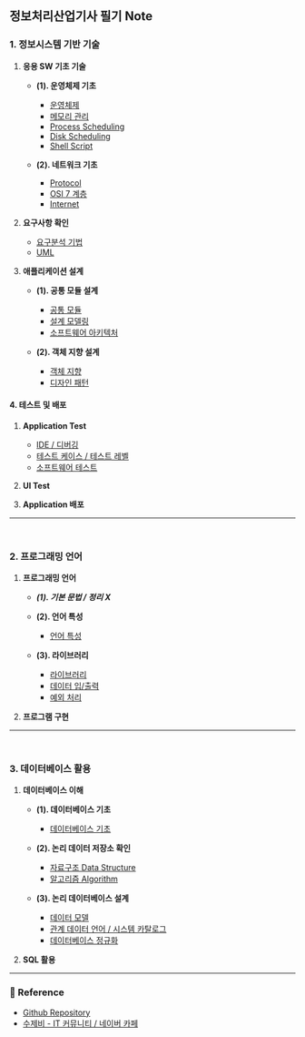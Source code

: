 ## 정보처리산업기사 필기 Note

### 1. 정보시스템 기반 기술

1. **응용 SW 기초 기술**
    - **(1). 운영체제 기초**
        - [운영체제](/Part1_CS/Title1_CS_Basic/Sub1_OS/1_운영체제.md)
        - [메모리 관리](/Part1_CS/Title1_CS_Basic/Sub1_OS/2_메모리_관리.md)
        - [Process Scheduling](/Part1_CS/Title1_CS_Basic/Sub1_OS/3_Process_Scheduling.md)
        - [Disk Scheduling](/Part1_CS/Title1_CS_Basic/Sub1_OS/4_Disk_Scheduling.md)
        - [Shell Script](/Part1_CS/Title1_CS_Basic/Sub1_OS/5_Shell%20Script.md)

    - **(2). 네트워크 기초**
        - [Protocol](/Part1_CS/Title1_CS_Basic/Sub2_Network/Protocol.md)
        - [OSI 7 계층](/Part1_CS/Title1_CS_Basic/Sub2_Network/OSI_7_Layer.md)
        - [Internet](/Part1_CS/Title1_CS_Basic/Sub2_Network/Internet.md)


2. **요구사항 확인**
    - [요구분석 기법](/Part1_CS/Title2_Requirements_Check/Requirements_Analysis.md)
    - [UML](/Part1_CS/Title2_Requirements_Check/UML.md)

3. **애플리케이션 설계**
    - **(1). 공통 모듈 설계**
        - [공통 모듈](/Part1_CS/Title3_Application_Build/Sub1_Module/Modules.md)
        - [설계 모델링](/Part1_CS/Title3_Application_Build/Sub1_Module/Design_Modeling.md)
        - [소프트웨어 아키텍처](/Part1_CS/Title3_Application_Build/Sub1_Module/SW_Architecture.md)

    - **(2). 객체 지향 설계**
        - [객체 지향](/Part1_CS/Title3_Application_Build/Sub2_Object/Object_Oriented.md)
        - [디자인 패턴](/Part1_CS/Title3_Application_Build/Sub2_Object/Design_Pattern.md)

#### 4. 테스트 및 배포
1. **Application Test**
    - [IDE / 디버깅](/Part1_CS/Title4_Test_Deployment/Sub1_Application_Test/IDE_and_Debugging.md)
    - [테스트 케이스 / 테스트 레벨](/Part1_CS/Title4_Test_Deployment/Sub1_Application_Test/Test_Level.md)
    - [소프트웨어 테스트]()

2. **UI Test**
3. **Application 배포**

<hr/><br/>

### 2. 프로그래밍 언어

1. **프로그래밍 언어**
    - ***(1). 기본 문법 / 정리 X***
    - **(2). 언어 특성**
        - [언어 특성](/Part2_Programming/Title1_Programming_Basic/Sub2_Languages/언어특성.md)

    - **(3). 라이브러리**
        - [라이브러리](/Part2_Programming/Title1_Programming_Basic/Sub3_Library/라이브러리.md)
        - [데이터 입/출력](/Part2_Programming/Title1_Programming_Basic/Sub3_Library/데이터_입출력.md)
        - [예외 처리](/Part2_Programming/Title1_Programming_Basic/Sub3_Library/Exception_Handling.md)

2. **프로그램 구현**

---
<br/>

### 3. 데이터베이스 활용

1. **데이터베이스 이해**
    - **(1). 데이터베이스 기초**
        - [데이터베이스 기초](/Part3_Database/Title1_Database_Basic/Database_basic.md)

    - **(2). 논리 데이터 저장소 확인**
        - [자료구조 Data Structure](/Part3_Database/Title1_Database_Basic/Data_Structure.md)
        - [알고리즘 Algorithm](/Part3_Database/Title1_Database_Basic/Algorithm.md)
    
    - **(3). 논리 데이터베이스 설계**
        - [데이터 모델](/Part3_Database/Title1_Database_Basic/Data_Model.md)
        - [관계 데이터 언어 / 시스템 카탈로그](/Part3_Database/Title1_Database_Basic/Relation_Data_Language.md)
        - [데이터베이스 정규화](/Part3_Database/Title1_Database_Basic/Database_Normalization.md)

2. **SQL 활용**

---

### 📔 Reference
- [Github Repository](https://github.com/Rayched/IEIP_Note)
- [수제비 - IT 커뮤니티 / 네이버 카페](https://cafe.naver.com/soojebi)
